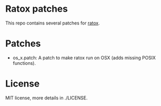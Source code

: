 Ratox patches
=============

This repo contains several patches for [ratox](https://ratox.2f30.org/).

Patches
=====

* os_x.patch: A patch to make ratox run on OSX (adds missing POSIX functions).

License
=======

MIT license, more details in ./LICENSE.
